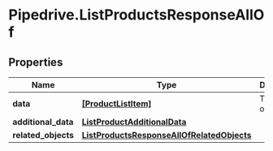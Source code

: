 # Pipedrive.ListProductsResponseAllOf

## Properties

Name | Type | Description | Notes
------------ | ------------- | ------------- | -------------
**data** | [**[ProductListItem]**](ProductListItem.md) | The array of products | [optional] 
**additional_data** | [**ListProductAdditionalData**](ListProductAdditionalData.md) |  | [optional] 
**related_objects** | [**ListProductsResponseAllOfRelatedObjects**](ListProductsResponseAllOfRelatedObjects.md) |  | [optional] 



